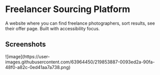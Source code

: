 <h1>Freelancer Sourcing Platform</h1>
A website where you can find freelance photographers, sort results, see their offer page. Built with accessibility focus.
<h2>Screenshots</h2>
![image](https://user-images.githubusercontent.com/63964450/219853887-0093ed2a-90fa-48f0-a82c-0ed41aa7a738.png)
